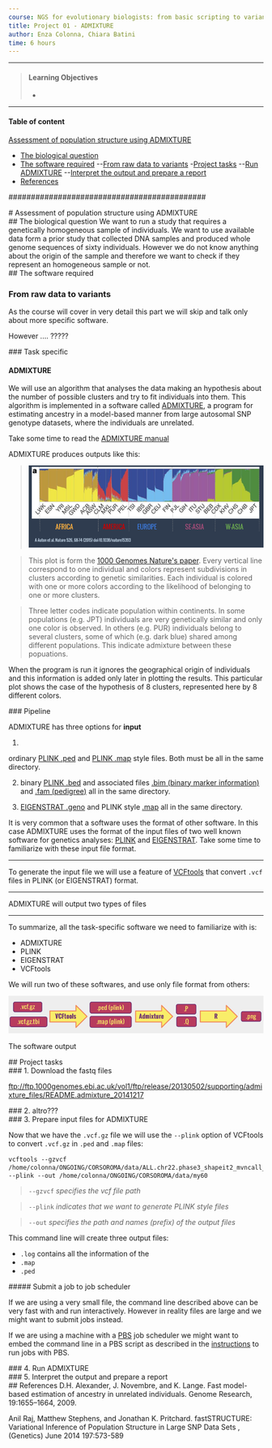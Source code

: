 ```yaml
---
course: NGS for evolutionary biologists: from basic scripting to variant calling
title: Project 01 - ADMIXTURE
author: Enza Colonna, Chiara Batini  
time: 6 hours  
---
```

------------
> #### Learning Objectives
>
> *
------------
####  Table of content
[Assessment of population structure using ADMIXTURE](#main)
- [The biological question](#sec1)
- [The software required](#sec2) 
--[From raw data to variants](#sec2.1)
-[Project tasks](#sec3)
--[Run ADMIXTURE](#sec3.5)
--[Interpret the output and prepare a report](#sec3.6)
- [References](#sec4)


############################################

<div id='main'/>
# Assessment of population structure using ADMIXTURE

<div id='sec1'/>
## The biological question
We want to run a  study that requires a genetically homogeneous sample of individuals. We want to use available data form a prior study that collected DNA samples and produced whole genome sequences of sixty individuals. However we do not know anything about the origin of the sample and therefore we want to check if they represent an homogeneous sample or not.

<div id='sec2'/>
## The software required
<div id='sec2.1'/>

### From raw data to variants

As the course will cover in very detail this part we will skip and talk only about more specific software.

However .... ?????

<div id='sec2.2'/>
### Task specific

#### ADMIXTURE

We will use an algorithm that analyses the data making an hypothesis about the number of possible clusters and try to fit individuals into them. This algorithm is implemented in a software called [ADMIXTURE](https://www.genetics.ucla.edu/software/admixture/), a program for estimating ancestry in a model-based manner from large autosomal SNP genotype datasets, where the individuals are unrelated.

 Take some time to read the [ADMIXTURE manual](https://www.genetics.ucla.edu/software/admixture/admixture-manual.pdf)

ADMIXTURE produces outputs like this:

>![alt text](img/adm1kgsm.png)

>This plot is form the [1000 Genomes Nature's paper](http://www.nature.com/nature/journal/v526/n7571/full/nature15393.html). Every vertical line correspond to one individual and colors represent subdivisions in clusters according to genetic similarities. Each individual is colored with  one or more colors according to the likelihood of belonging to one or more clusters.

>Three letter codes indicate population within continents. In some populations (e.g. JPT) individuals are very genetically similar and only one color is observed. In others (e.g. PUR) individuals belong to several clusters, some of which (e.g. dark blue) shared among different populations. This indicate admixture between these popuations.



When the program is run it ignores the geographical origin of individuals and this information is added only later in plotting the results.
This particular plot shows the case of the hypothesis of 8 clusters, represented here by 8 different colors.

<div id='sec2.3'/>
### Pipeline

ADMIXTURE has three options for **input**

1.  
ordinary [PLINK .ped]( <http://pngu.mgh.harvard.edu/~purcell/plink/data.shtml#ped>) and  [PLINK .map](http://pngu.mgh.harvard.edu/~purcell/plink/data.shtml#map) style files. Both must be all in the same directory.

2. binary [PLINK .bed](http://pngu.mgh.harvard.edu/~purcell/plink/data.shtml#bed) and associated files  [.bim (binary marker information)](http://pngu.mgh.harvard.edu/~purcell/plink/data.shtml#bed) and [.fam (pedigree)](http://pngu.mgh.harvard.edu/~purcell/plink/data.shtml#bed) all in the same directory.

3. [EIGENSTRAT .geno](https://github.com/DReichLab/EIG) and PLINK style [.map](http://pngu.mgh.harvard.edu/~purcell/plink/data.shtml#map) all in the same directory.

It is very common that a software uses the format of other software. In this case ADMIXTURE uses the format of the input files of two well known software for genetics analyses: [PLINK](http://pngu.mgh.harvard.edu/~purcell/plink/) and [EIGENSTRAT](https://github.com/DReichLab/EIG). Take some time to familiarize with these input file format.

_____

To generate the input file we  will use a feature of [VCFtools](https://vcftools.github.io/index.html) that convert `.vcf` files in PLINK (or EIGENSTRAT) format.  

_____
ADMIXTURE will output two types of files

___

To summarize, all the task-specific software we need to familiarize with is:  
  - ADMIXTURE
  - PLINK
  - EIGENSTRAT
  - VCFtools

We will run two of these softwares, and use only file format from others:

  ![Pipeline](img/filepipe.png)


The software output
<div id='sec3'/>
## Project tasks
<div id='sec3.1'/>
### 1. Download the fastq files

ftp://ftp.1000genomes.ebi.ac.uk/vol1/ftp/release/20130502/supporting/admixture_files/README.admixture_20141217
<div id='sec3.2'/>
### 2. altro???

<div id='sec3.3'/>
### 3. Prepare input files for ADMIXTURE

Now that we have the `.vcf.gz` file we will use the `--plink` option of VCFtools to convert `.vcf.gz` in `.ped` and `.map`
files:  

```
vcftools --gzvcf /home/colonna/ONGOING/CORSOROMA/data/ALL.chr22.phase3_shapeit2_mvncall_integrated_v5a.20130502.genotypes.vcf.gz  --plink --out /home/colonna/ONGOING/CORSOROMA/data/my60
```
> `--gzvcf`  *specifies the vcf file path*

> `--plink`  *indicates that we want to generate PLINK style files*

> `--out`  *specifies the path and names (prefix) of the output files*


This command line will create three output files:
- `.log` contains all the information of the
- `.map`
- `.ped`

<div id='sec3.4'/>
#####  Submit a job to job scheduler  

If we are using a very small file, the command line described above can be very fast with and run interactively. However in reality files are large and we might want to submit jobs instead.

If we are using a machine with a [PBS](https://en.wikipedia.org/wiki/Portable_Batch_System) job scheduler we might want to embed the command line in a PBS script as described in the [instructions](00-beforewestart.md) to run jobs with PBS.

<div id='sec3.5'/>
### 4. Run ADMIXTURE

<div id='sec3.6'/>
### 5. Interpret the output and prepare a report

<div id='sec4'/>
## References
D.H. Alexander, J. Novembre, and K. Lange. Fast model-based estimation of
ancestry in unrelated individuals. Genome Research, 19:1655–1664, 2009.

Anil Raj, Matthew Stephens, and Jonathan K. Pritchard. fastSTRUCTURE:
Variational Inference of Population Structure in Large SNP Data Sets ,
(Genetics) June 2014 197:573-589
